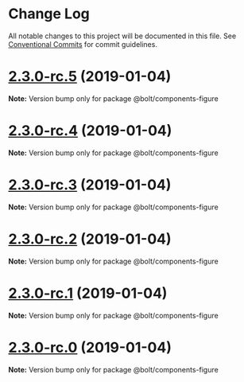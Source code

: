 # Change Log

All notable changes to this project will be documented in this file.
See [Conventional Commits](https://conventionalcommits.org) for commit guidelines.

# [2.3.0-rc.5](https://github.com/bolt-design-system/bolt/tree/master/packages/components/bolt-figure/compare/v2.3.0-rc.4...v2.3.0-rc.5) (2019-01-04)

**Note:** Version bump only for package @bolt/components-figure





# [2.3.0-rc.4](https://github.com/bolt-design-system/bolt/tree/master/packages/components/bolt-figure/compare/v2.3.0-rc.3...v2.3.0-rc.4) (2019-01-04)

**Note:** Version bump only for package @bolt/components-figure





# [2.3.0-rc.3](https://github.com/bolt-design-system/bolt/tree/master/packages/components/bolt-figure/compare/v2.3.0-rc.2...v2.3.0-rc.3) (2019-01-04)

**Note:** Version bump only for package @bolt/components-figure





# [2.3.0-rc.2](https://github.com/bolt-design-system/bolt/tree/master/packages/components/bolt-figure/compare/v2.3.0-rc.1...v2.3.0-rc.2) (2019-01-04)

**Note:** Version bump only for package @bolt/components-figure





# [2.3.0-rc.1](https://github.com/bolt-design-system/bolt/tree/master/packages/components/bolt-figure/compare/vv2.3.0-rc.0...v2.3.0-rc.1) (2019-01-04)

**Note:** Version bump only for package @bolt/components-figure





# [2.3.0-rc.0](https://github.com/bolt-design-system/bolt/tree/master/packages/components/bolt-figure/compare/v2.2.1...v2.3.0-rc.0) (2019-01-04)

**Note:** Version bump only for package @bolt/components-figure
